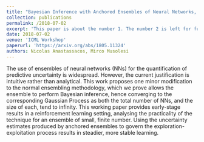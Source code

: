 ```yaml
---
title: "Bayesian Inference with Anchored Ensembles of Neural Networks, and Application to Exploration in Reinforcement Learning"
collection: publications
permalink: /2018-07-02
excerpt: 'This paper is about the number 1. The number 2 is left for future work.'
date: 2018-07-02
venue: 'ICML Workshop'
paperurl: 'https://arxiv.org/abs/1805.11324'
authors: Nicolas Anastassacos, Mirco Musolesi
---
```


The use of ensembles of neural networks (NNs) for the quantification of predictive uncertainty is widespread. However, the current justification is intuitive rather than analytical. This work proposes one minor modification to the normal ensembling methodology, which we prove allows the ensemble to perform Bayesian inference, hence converging to the corresponding Gaussian Process as both the total number of NNs, and the size of each, tend to infinity. This working paper provides early-stage results in a reinforcement learning setting, analysing the practicality of the technique for an ensemble of small, finite number. Using the uncertainty estimates produced by anchored ensembles to govern the exploration-exploitation process results in steadier, more stable learning.

